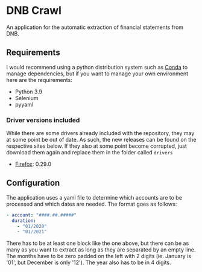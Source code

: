 # DNB Crawl

An application for the automatic extraction of financial statements from DNB.

## Requirements

I would recommend using a python distribution system such as [Conda](https://docs.conda.io/en/latest/miniconda.html) to manage dependencies, but if you want to manage your own environment here are the requirements:

- Python 3.9
- Selenium
- pyyaml

### Driver versions included

While there are some drivers already included with the repository, they may at some point be out of date. As such, the new releases can be found on the respective sites below. If they also at some point become corrupted, just download them again and replace them in the folder called `drivers`

- [Firefox](https://github.com/mozilla/geckodriver/releases): 0.29.0

## Configuration

The application uses a yaml file to determine which accounts are to be processed and which dates are needed. The format goes as follows:

```yaml
- account: "####.##.#####"
  duration:
    - "01/2020"
    - "01/2021"

```

There has to be at least one block like the one above, but there can be as many as you want to extract as long as they are separated by an empty line. The months have to be zero padded on the left with 2 digits (ie. January is '01', but December is only '12'). The year also has to be in 4 digits.
